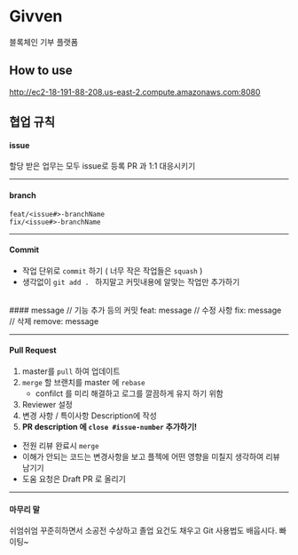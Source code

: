 # Givven
블록체인 기부 플랫폼

## How to use
http://ec2-18-191-88-208.us-east-2.compute.amazonaws.com:8080

## 협업 규칙 
#### issue
할당 받은 업무는 모두 issue로 등록 
PR 과 1:1 대응시키기
****

#### branch
    feat/<issue#>-branchName
    fix/<issue#>-branchName
****

#### Commit
* 작업 단위로 `commit` 하기 ( 너무 작은 작업들은 `squash` )
* 생각없이 `git add . ` 하지말고 커밋내용에 알맞는 작업만 추가하기
<br/>
#### message
    // 기능 추가 등의 커밋  
    feat: message
    // 수정 사항 
    fix: message
    // 삭제
    remove: message

****
#### Pull Request
1. master를 `pull` 하여 업데이트
2. `merge` 할 브랜치를 master 에 `rebase` 
    - confilct 를 미리 해결하고 로그를 깔끔하게 유지 하기 위함
3. Reviewer 설정
4. 변경 사항 / 특이사항 Description에 작성
5. <b>PR description 에 `close #issue-number` 추가하기!</b> 

* 전원 리뷰 완료시 `merge`
* 이해가 안되는 코드는 변경사항을 보고 플젝에 어떤 영향을 미칠지 생각하여 리뷰 남기기
* 도움 요청은 Draft PR 로 올리기


****

#### 마무리 말

쉬엄쉬엄 꾸준히하면서 소공전 수상하고
졸업 요건도 채우고
Git 사용법도 배웁시다. 빠이팅~
